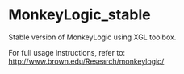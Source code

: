 MonkeyLogic_stable
==================

Stable version of MonkeyLogic using XGL toolbox.

For full usage instructions, refer to: http://www.brown.edu/Research/monkeylogic/
